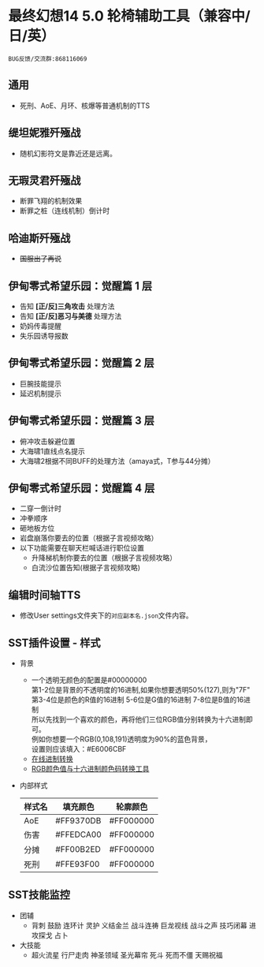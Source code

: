 ﻿# 最终幻想14 5.0 轮椅辅助工具（兼容中/日/英）

    BUG反馈/交流群:868116069

## 通用

- 死刑、AoE、月环、核爆等普通机制的TTS

## 缇坦妮雅歼殛战

- 随机幻影符文是靠近还是远离。

## 无瑕灵君歼殛战

- 断罪飞翔的机制效果
- 断罪之桩（连线机制）倒计时

## 哈迪斯歼殛战

- ~~国服出了再说~~

## 伊甸零式希望乐园：觉醒篇 1 层

- 告知 **\[正/反\]三角攻击**    处理方法
- 告知 **\[正/反\]恶习与美德**  处理方法
- 奶妈传毒提醒
- 失乐园诱导报数

## 伊甸零式希望乐园：觉醒篇 2 层

- 巨腕技能提示
- 延迟机制提示

## 伊甸零式希望乐园：觉醒篇 3 层

- 俯冲攻击躲避位置
- 大海啸1直线点名提示
- 大海啸2根据不同BUFF的处理方法（amaya式，T参与44分摊）

## 伊甸零式希望乐园：觉醒篇 4 层

- 二穿一倒计时
- 冲拳顺序
- 砸地板方位
- 岩盘崩落你要去的位置（根据子言视频攻略）
- 以下功能需要在聊天栏喊话进行职位设置
  - 升降梯机制你要去的位置（根据子言视频攻略）
  - 白流沙位置告知(根据子言视频攻略)

## 编辑时间轴TTS

- 修改User settings文件夹下的`对应副本名.json`文件内容。

## SST插件设置 - 样式

- 背景

  - 一个透明无颜色的配置是#00000000  
    第1-2位是背景的不透明度的16进制,如果你想要透明50%(127),则为"7F"  
    第3-4位是颜色的R值的16进制  5-6位是G值的16进制 7-8位是B值的16进制  
    所以先找到一个喜欢的颜色，再将他们三位RGB值分别转换为十六进制即可。  
    例如你想要一个RGB(0,108,191)透明度为90%的蓝色背景，  
    设置则应该填入：#E6006CBF  
  - [在线进制转换](https://tool.oschina.net/hexconvert/)
  - [RGB颜色值与十六进制颜色码转换工具](https://www.sioe.cn/yingyong/yanse-rgb-16/)

- 内部样式

  | 样式名 | 填充颜色  | 轮廓颜色  |
  |--------|-----------|-----------|
  | AoE    | #FF9370DB | #FF000000 |
  | 伤害   | #FFEDCA00 | #FF000000 |
  | 分摊   | #FF00B2ED | #FF000000 |
  | 死刑   | #FFE93F00 | #FF000000 |

## SST技能监控

- 团辅
  - 背刺 鼓励 连环计 灵护 义结金兰 战斗连祷 巨龙视线 战斗之声 技巧闭幕 进攻探戈 占卜
- 大技能
  - 超火流星 行尸走肉 神圣领域 圣光幕帘 死斗 死而不僵 天赐祝福
